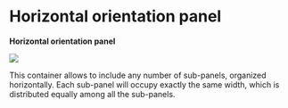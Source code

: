 # Horizontal orientation panel

**Horizontal orientation panel**

![](http://4wsplatform.org/wp-content/uploads/2018/01/hor.png)

This container allows to include any number of sub-panels, organized horizontally. Each sub-panel will occupy exactly the same width, which is distributed equally among all the sub-panels.

